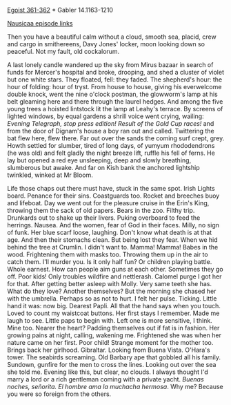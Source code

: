 [Egoist 361-362](https://archive.org/stream/ulysses00joyc_1?ref=ol#page/361/mode/1up) * Gabler 14.1163-1210

[Nausicaa episode links](https://github.com/upup1904/ulysses_splits/blob/master/nausicaa/episode_links_nausicaa.md)


Then you have a beautiful calm without a cloud, smooth sea, placid, crew
and cargo in smithereens, Davy Jones' locker, moon looking down so
peaceful. Not my fault, old cockalorum.

A last lonely candle wandered up the sky from Mirus bazaar in search of
funds for Mercer's hospital and broke, drooping, and shed a cluster of
violet but one white stars. They floated, fell: they faded. The
shepherd's hour: the hour of folding: hour of tryst. From house to
house, giving his everwelcome double knock, went the nine o'clock
postman, the glowworm's lamp at his belt gleaming here and there through
the laurel hedges. And among the five young trees a hoisted lintstock
lit the lamp at Leahy's terrace. By screens of lighted windows, by equal
gardens a shrill voice went crying, wailing: *Evening Telegraph, stop
press edition! Result of the Gold Cup races!* and from the door of
Dignam's house a boy ran out and called. Twittering the bat flew here,
flew there. Far out over the sands the coming surf crept, grey. Howth
settled for slumber, tired of long days, of yumyum rhododendrons (he was
old) and felt gladly the night breeze lift, ruffle his fell of ferns. He
lay but opened a red eye unsleeping, deep and slowly breathing,
slumberous but awake. And far on Kish bank the anchored lightship
twinkled, winked at Mr Bloom.

Life those chaps out there must have, stuck in the same spot. Irish
Lights board. Penance for their sins. Coastguards too. Rocket and
breeches buoy and lifeboat. Day we went out for the pleasure cruise in
the Erin's King, throwing them the sack of old papers. Bears in the zoo.
Filthy trip. Drunkards out to shake up their livers. Puking overboard to
feed the herrings. Nausea. And the women, fear of God in their faces.
Milly, no sign of funk. Her blue scarf loose, laughing. Don't know what
death is at that age. And then their stomachs clean. But being lost they
fear. When we hid behind the tree at Crumlin. I didn't want to. Mamma!
Mamma! Babes in the wood. Frightening them with masks too. Throwing them
up in the air to catch them. I'll murder you. Is it only half fun? Or
children playing battle. Whole earnest. How can people aim guns at each
other. Sometimes they go off. Poor kids! Only troubles wildfire and
nettlerash. Calomel purge I got her for that. After getting better
asleep with Molly. Very same teeth she has. What do they love? Another
themselves? But the morning she chased her with the umbrella. Perhaps so
as not to hurt. I felt her pulse. Ticking. Little hand it was: now big.
Dearest Papli. All that the hand says when you touch. Loved to count my
waistcoat buttons. Her first stays I remember. Made me laugh to see.
Little paps to begin with. Left one is more sensitive, I think. Mine
too. Nearer the heart? Padding themselves out if fat is in fashion. Her
growing pains at night, calling, wakening me. Frightened she was when
her nature came on her first. Poor child! Strange moment for the mother
too. Brings back her girlhood. Gibraltar. Looking from Buena Vista.
O'Hara's tower. The seabirds screaming. Old Barbary ape that gobbled all
his family. Sundown, gunfire for the men to cross the lines. Looking out
over the sea she told me. Evening like this, but clear, no clouds. I
always thought I'd marry a lord or a rich gentleman coming with a
private yacht. *Buenas noches, señorita. El hombre ama la muchacha
hermosa*. Why me? Because you were so foreign from the others.
